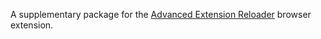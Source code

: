 A supplementary package for the [Advanced Extension Reloader](https://bit.ly/advanced-extension-reloader-github) browser extension.